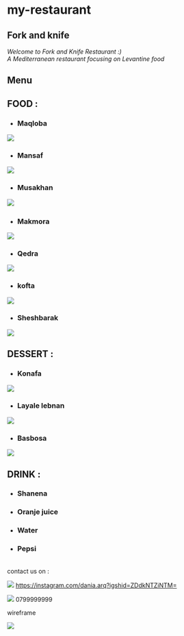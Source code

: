 # my-restaurant
## **Fork and knife**
*Welcome to Fork and Knife Restaurant :)
<br>A Mediterranean restaurant focusing on Levantine food*
## **Menu**

## FOOD :
- ### Maqloba 

![](https://www.mmlakaty.com/wp-content/uploads/2017/11/21751495_1980164288882002_7396689764261591179_n-e1509546598220.jpg)

- ### Mansaf

![](https://tabkhaat.com/wp-content/uploads/2021/04/%D8%B7%D8%A8%D8%AE%D8%A7%D8%AA-%D9%83%D9%88%D9%85.-%D9%85%D9%86%D8%B3%D9%81-.jpg)


- ### Musakhan
![](https://www.atyabtabkha.com/uploads/sites/2/2021/10/48787daca9cbc83885a1c0195e3eec44f19c7de3.gif)
![]()

- ### Makmora
![](https://www.alquds.co.uk/wp-content/uploads/2019/09/temp-112.jpg)

- ### Qedra
![](https://i.ytimg.com/vi/h-Ut4i7viZs/maxresdefault.jpg)

- ### kofta
![](https://www.tareekaa.com/wp-content/uploads/2019/03/%D8%B5%D9%8A%D9%86%D9%8A%D8%A9-%D8%A7%D9%84%D9%83%D9%81%D8%AA%D8%A9-%D8%A8%D8%A7%D9%84%D8%B7%D8%AD%D9%8A%D9%86%D8%A9-%D8%A7%D9%84%D9%81%D9%84%D8%B3%D8%B7%D9%8A%D9%86%D9%8A%D8%A9-600x430.jpg)

- ### Sheshbarak
![](https://static.webteb.net/images/content/ramadanrecipe_recipe_167_448.jpg)


## DESSERT :
- ### Konafa
![](https://modo3.com/thumbs/fit630x300/25469/1442304789/%D8%B7%D8%B1%D9%8A%D9%82%D8%A9_%D8%B9%D9%85%D9%84_%D8%A7%D9%84%D9%83%D9%86%D8%A7%D9%81%D8%A9.jpg)


- ### Layale lebnan
![](https://i.ytimg.com/vi/TEFWHpE82QU/maxresdefault.jpg)

- ### Basbosa

![](https://www.atyabtabkha.com/uploads/sites/2/2021/10/732b0813c74b30724891e4a5e676bbab722bec71.jpg)

## DRINK :

- ### Shanena
- ### Oranje juice
- ### Water
- ### Pepsi



<br>contact us on :

![](https://live.staticflickr.com/65535/52883535700_c750e7d4e8_m.jpg)
 https://instagram.com/dania.arq?igshid=ZDdkNTZiNTM=



![](https://live.staticflickr.com/65535/52883611678_71b880dc41_m.jpg)  0799999999



wireframe

 ![](https://live.staticflickr.com/65535/52882367013_15a25c9b18_m.jpg)
